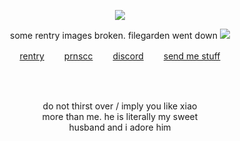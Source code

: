 <p align="center"
  
![](https://komarev.com/ghpvc/?username=deviqnt&color=CAABC6&label=bunnyos)

<p align="center">
  some rentry images broken. filegarden went down
<img src="https://files.catbox.moe/o3qz6v.png"/>
</p>
<p align="center"
  
[rentry](https://rentry.co/deviqnt)  　　[prnscc](https://pronouns.cc/@deviqnt)  　　[discord](https://discordlookup.com/user/601029140149174272)  　　[send me stuff](https://deviqntask.straw.page/)

</p>
<br>
<br>
<p align="center">
do not thirst over / imply you like xiao
  <br>
  more than me. he is literally my sweet
  <br>
 husband and i adore him
</p>
